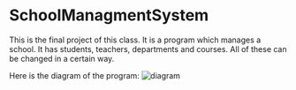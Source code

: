 # SchoolManagmentSystem
This is the final project of this class. It is a program which manages a school. 
It has students, teachers, departments and courses. All of these can be changed in a certain way.

Here is the diagram of the program:
![diagram](https://github.com/AmirZismanov1/SchoolManagmentSystem/assets/150824231/3408044e-40aa-4cab-8284-4347de394998)
